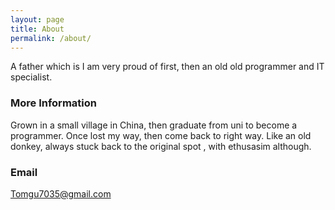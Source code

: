 ```yaml
---
layout: page
title: About
permalink: /about/
---
```


A father which is I am very proud of first, then an old old programmer and IT specialist.

### More Information

Grown in a small village in China, then graduate from uni to become a programmer. Once lost my way, then come back to right way. Like an old donkey, always stuck back to the original spot , with ethusasim although.

### Email

[Tomgu7035@gmail.com](mailto:Tomgu7035@gmail.com)
